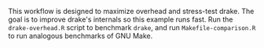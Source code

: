 This workflow is designed to maximize overhead and stress-test drake. The goal is to improve drake's internals so this example runs fast. Run the `drake-overhead.R` script to benchmark `drake`, and run `Makefile-comparison.R` to run analogous benchmarks of GNU Make.
